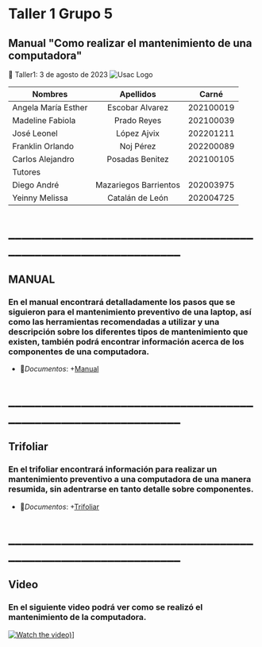 # Taller 1 Grupo 5
## Manual "Como realizar el mantenimiento de una computadora"
:paperclip: Taller1:   3 de agosto de 2023
![Usac Logo](https://upload.wikimedia.org/wikipedia/commons/4/4a/Usac_logo.png)

<!-- TABLES -->
| Nombres              | Apellidos             |Carné       |
| -------------------- |:---------------------:| :---------:|
| Angela María Esther  | Escobar Alvarez       | 202100019  |
| Madeline Fabiola     | Prado Reyes           | 202100039  |
| José Leonel 	       | López Ajvix           | 202201211  |
| Franklin Orlando 	   | Noj Pérez             | 202200089  |
| Carlos Alejandro 	   | Posadas Benitez       | 202100105  |
|                            Tutores                        |
| Diego	André  	     | Mazariegos Barrientos | 202003975  |
| Yeinny Melissa     | Catalán de León       | 202004725  |
# _______________________________________________________________
## MANUAL 
### En el manual encontrará detalladamente los pasos que se siguieron para el mantenimiento preventivo de una laptop, así como las herramientas recomendadas a utilizar y una descripción sobre los diferentes tipos de mantenimiento que existen, también podrá encontrar información acerca de los componentes de una computadora.
- :file_folder:_Documentos_:
    +[Manual](Manual_Informe1_Grupo8.pdf)
    
# _______________________________________________________________
## Trifoliar 
### En el trifoliar encontrará información para realizar un mantenimiento preventivo a una computadora de una manera resumida, sin adentrarse en tanto detalle sobre componentes.
- :file_folder:_Documentos_:
    +[Trifoliar](Trifoliar_Informe1_Grupo8.pdf)

# _______________________________________________________________
## Video 
### En el siguiente video podrá ver como se realizó el mantenimiento de la computadora.
[![Watch the video)](https://img.youtube.com/vi/6L0l2zxln0w/maxresdefault.jpg)](https://youtu.be/gVUngdaUOdE)]
